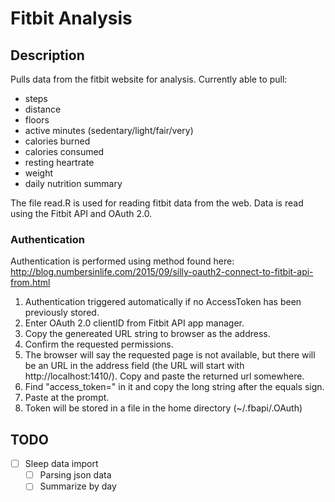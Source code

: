 # Fitbit Analysis

## Description
Pulls data from the fitbit website for analysis. Currently able to pull:
 * steps
 * distance
 * floors
 * active minutes (sedentary/light/fair/very)
 * calories burned
 * calories consumed
 * resting heartrate
 * weight
 * daily nutrition summary

The file read.R is used for reading fitbit data from the web. Data is read using the Fitbit API and OAuth 2.0.

### Authentication
Authentication is performed using method found here: http://blog.numbersinlife.com/2015/09/silly-oauth2-connect-to-fitbit-api-from.html

1. Authentication triggered automatically if no AccessToken has been previously stored.
2. Enter OAuth 2.0 clientID from Fitbit API app manager.
3. Copy the genereated URL string to browser as the address.
4. Confirm the requested permissions.
5. The browser will say the requested page is not available, but there will be an URL in the address field (the URL will start with http://localhost:1410/). Copy and paste the returned url somewhere.
6. Find "access_token=" in it and copy the long string after the equals sign.
7. Paste at the prompt.
8. Token will be stored in a file in the home directory (~/.fbapi/.OAuth)

## TODO
- [ ] Sleep data import
  - [ ] Parsing json data
  - [ ] Summarize by day
